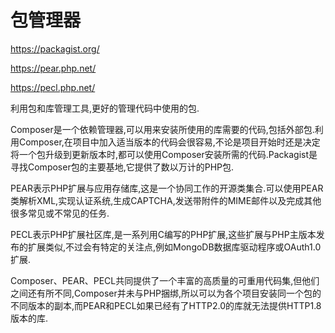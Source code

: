 # 包管理器

https://packagist.org/

https://pear.php.net/

https://pecl.php.net/

利用包和库管理工具,更好的管理代码中使用的包.

Composer是一个依赖管理器,可以用来安装所使用的库需要的代码,包括外部包.利用Composer,在项目中加入适当版本的代码会很容易,不论是项目开始时还是决定将一个包升级到更新版本时,都可以使用Composer安装所需的代码.Packagist是寻找Composer包的主要基地,它提供了数以万计的PHP包.

PEAR表示PHP扩展与应用存储库,这是一个协同工作的开源类集合.可以使用PEAR类解析XML,实现认证系统,生成CAPTCHA,发送带附件的MIME邮件以及完成其他很多常见或不常见的任务.

PECL表示PHP扩展社区库,是一系列用C编写的PHP扩展,这些扩展与PHP主版本发布的扩展类似,不过会有特定的关注点,例如MongoDB数据库驱动程序或OAuth1.0扩展.

Composer、PEAR、PECL共同提供了一个丰富的高质量的可重用代码集,但他们之间还有所不同,Composer并未与PHP捆绑,所以可以为各个项目安装同一个包的不同版本的副本,而PEAR和PECL如果已经有了HTTP2.0的库就无法提供HTTP1.8版本的库.

